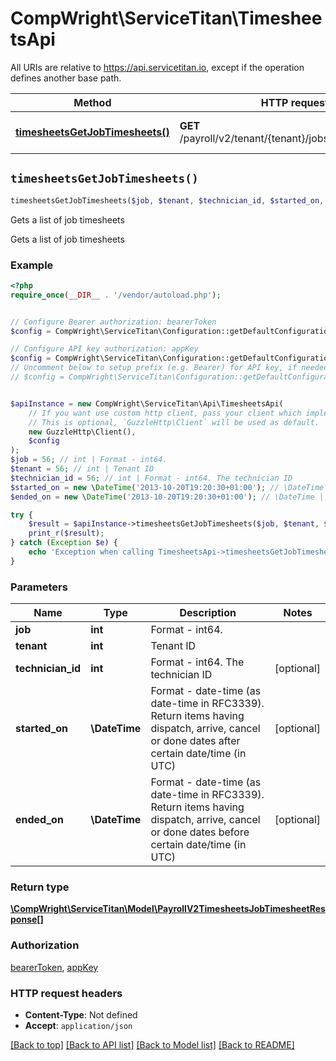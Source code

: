# CompWright\ServiceTitan\TimesheetsApi

All URIs are relative to https://api.servicetitan.io, except if the operation defines another base path.

| Method | HTTP request | Description |
| ------------- | ------------- | ------------- |
| [**timesheetsGetJobTimesheets()**](TimesheetsApi.md#timesheetsGetJobTimesheets) | **GET** /payroll/v2/tenant/{tenant}/jobs/{job}/timesheets | Gets a list of job timesheets |


## `timesheetsGetJobTimesheets()`

```php
timesheetsGetJobTimesheets($job, $tenant, $technician_id, $started_on, $ended_on): \CompWright\ServiceTitan\Model\PayrollV2TimesheetsJobTimesheetResponse[]
```

Gets a list of job timesheets

Gets a list of job timesheets

### Example

```php
<?php
require_once(__DIR__ . '/vendor/autoload.php');


// Configure Bearer authorization: bearerToken
$config = CompWright\ServiceTitan\Configuration::getDefaultConfiguration()->setAccessToken('YOUR_ACCESS_TOKEN');

// Configure API key authorization: appKey
$config = CompWright\ServiceTitan\Configuration::getDefaultConfiguration()->setApiKey('ST-App-Key', 'YOUR_API_KEY');
// Uncomment below to setup prefix (e.g. Bearer) for API key, if needed
// $config = CompWright\ServiceTitan\Configuration::getDefaultConfiguration()->setApiKeyPrefix('ST-App-Key', 'Bearer');


$apiInstance = new CompWright\ServiceTitan\Api\TimesheetsApi(
    // If you want use custom http client, pass your client which implements `GuzzleHttp\ClientInterface`.
    // This is optional, `GuzzleHttp\Client` will be used as default.
    new GuzzleHttp\Client(),
    $config
);
$job = 56; // int | Format - int64.
$tenant = 56; // int | Tenant ID
$technician_id = 56; // int | Format - int64. The technician ID
$started_on = new \DateTime('2013-10-20T19:20:30+01:00'); // \DateTime | Format - date-time (as date-time in RFC3339). Return items having dispatch, arrive, cancel or done dates after certain date/time (in UTC)
$ended_on = new \DateTime('2013-10-20T19:20:30+01:00'); // \DateTime | Format - date-time (as date-time in RFC3339). Return items having dispatch, arrive, cancel or done dates before certain date/time (in UTC)

try {
    $result = $apiInstance->timesheetsGetJobTimesheets($job, $tenant, $technician_id, $started_on, $ended_on);
    print_r($result);
} catch (Exception $e) {
    echo 'Exception when calling TimesheetsApi->timesheetsGetJobTimesheets: ', $e->getMessage(), PHP_EOL;
}
```

### Parameters

| Name | Type | Description  | Notes |
| ------------- | ------------- | ------------- | ------------- |
| **job** | **int**| Format - int64. | |
| **tenant** | **int**| Tenant ID | |
| **technician_id** | **int**| Format - int64. The technician ID | [optional] |
| **started_on** | **\DateTime**| Format - date-time (as date-time in RFC3339). Return items having dispatch, arrive, cancel or done dates after certain date/time (in UTC) | [optional] |
| **ended_on** | **\DateTime**| Format - date-time (as date-time in RFC3339). Return items having dispatch, arrive, cancel or done dates before certain date/time (in UTC) | [optional] |

### Return type

[**\CompWright\ServiceTitan\Model\PayrollV2TimesheetsJobTimesheetResponse[]**](../Model/PayrollV2TimesheetsJobTimesheetResponse.md)

### Authorization

[bearerToken](../../README.md#bearerToken), [appKey](../../README.md#appKey)

### HTTP request headers

- **Content-Type**: Not defined
- **Accept**: `application/json`

[[Back to top]](#) [[Back to API list]](../../README.md#endpoints)
[[Back to Model list]](../../README.md#models)
[[Back to README]](../../README.md)
